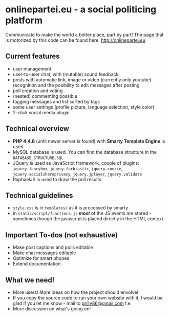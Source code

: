 # onlinepartei.eu - a social politicing platform
Communicate to make the world a better place, part by part! 
The page that is motorized by this code can be found here: http://onlinepartei.eu

## Current features
* user management
* user-to-user chat, with (mutable) sound feedback
* posts with automatic link, image or video (currently only youtube) recognition and the posibility to edit messages after posting
* poll creation and voting
* (nested) commenting possible
* tagging messages and list sorted by tags
* some user settings (profile picture, language selection, style color)
* 2-click social media plugin

## Technical overview
* **PHP 4.4.8** (until newer server is found) with **Smarty Template Engine** is used
* MySQL database is used. You can find the database structure in the `DATABASE_STRUCTURE.SQL`
* JQuery is used as JavaScript framework, couple of plugins: `jquery.fancybox`, `jquery.farbtastic`, `jquery.cookie`, `jquery.socialshareprivacy`, `jquery.jplayer`, `jquery.validate`
* RaphaelJS is used to draw the poll results

## Technical guidelines
* `style.css` is in `templates/` as it is processed by smarty
* in `static/script/functions.js` ***most*** of the JS events are stored - sometimes though the javascript is placed directly in the HTML context

## Important To-dos (not exhaustive)
* Make post captions and polls editable
* Make chat messages editable
* Optimize for smart phones
* Extend documentation

## What we need!
* More users! More ideas on how the project should envolve!
* If you copy the source code to run your own website with it, I would be glad if you let me know - mail to grilly86@gmail.com f.e.
* More discussion on what's going on!
